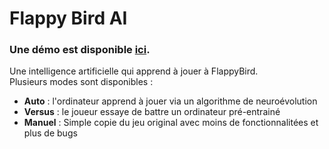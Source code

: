 # Flappy Bird AI

### Une démo est disponible [ici](https://d0rianb.github.io/FlappyBirdAI/).

Une intelligence artificielle qui apprend à jouer à FlappyBird.  
Plusieurs modes sont disponibles :
 - __Auto__   : l'ordinateur apprend à jouer via un algorithme de neuroévolution
 - __Versus__ : le joueur essaye de battre un ordinateur pré-entrainé
 - __Manuel__ : Simple copie du jeu original avec moins de fonctionnalitées et plus de bugs
